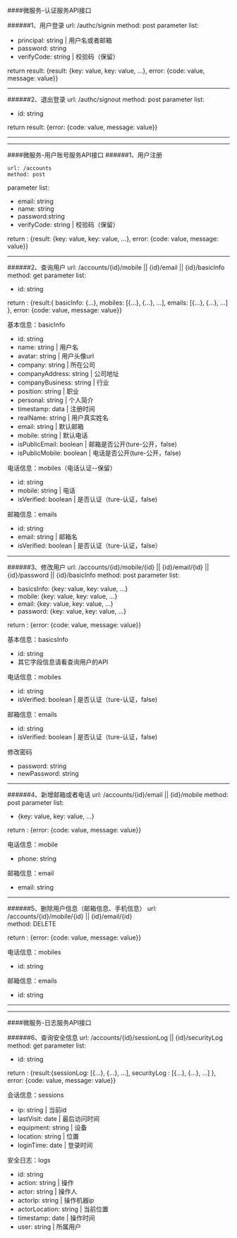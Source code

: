 ####微服务-认证服务API接口

######1、用户登录
	url: /authc/signin
	method: post
parameter list:

- principal: string		|	用户名或者邮箱
- password: string
- verifyCode: string		|	校验码（保留）

return result:	{result: {key: value, key: value, ...}, error: {code: value, message: value}}

- - - -
######2、退出登录
	url: /authc/signout	
	method: post
parameter list:

- id: string

return result:	{error: {code: value, message: value}}

- - - -
- - - -

####微服务-用户账号服务API接口
######1、用户注册

	url: /accounts	
	method: post
parameter list:

- email: string
- name: string
- password:string
- verifyCode: string		|	校验码（保留）


return : {result: {key: value, key: value, ...}, error: {code: value, message: value}}

- - - -

######2、查询用户
	url: /accounts/{id}/mobile || {id}/email || {id}/basicInfo
	method: get
parameter list:

- id: string

return : {result:{ basicInfo: {...}, mobiles: [{...}, {...}, ...],   emails: [{...}, {...}, ...] }, error: {code: value, message: value}}

基本信息：basicInfo

- id: string
- name: string	|	用户名
- avatar: string	|	用户头像url
- company: string	|	所在公司
- companyAddress: string	|		公司地址
- companyBusiness: string	|	行业
- position: string	|	职业
- personal: string	|	个人简介
- timestamp: data	|	注册时间
- realName: string	|	用户真实姓名
- email: string		|	默认邮箱
- mobile: string	|	默认电话
- isPublicEmail: boolean 	|	邮箱是否公开(ture-公开，false)
- isPublicMobile: boolean	|	电话是否公开(ture-公开，false)

电话信息：mobiles（电话认证--保留）

- id: string
- mobile: string	|	电话
- isVerified: boolean 		|		是否认证（ture-认证，false)

邮箱信息：emails

- id: string
- email: string	|	邮箱名
- isVerified: boolean	|	是否认证（ture-认证，false）

- - - -

######3、修改用户
	url: /accounts/{id}/mobile/{id} || {id}/email/{id} || {id}/password || {id}/basicInfo	method: post
parameter list:

- basicsInfo: {key: value, key: value, ...}
- mobile: {key: value, key: value, ...}
- email: {key: value, key: value, ...}
- password: {key: value, key: value, ...}

return : {error: {code: value, message: value}}

基本信息：basicsInfo

- id: string
- 其它字段信息请看查询用户的API

电话信息：mobiles

- id: string
- isVerified: boolean 		|		是否认证（ture-认证，false)

邮箱信息：emails

- id: string
- isVerified: boolean 		|		是否认证（ture-认证，false)

修改密码

- password: string
- newPassword: string

- - - -

######4、新增邮箱或者电话
	url: /accounts/{id}/email || {id}/mobile 
	method: post
parameter list:

- {key: value, key: value, ...}

return : {error: {code: value, message: value}}

电话信息：mobile

- phone: string

邮箱信息：email

- email: string

- - - -

######5、删除用户信息（邮箱信息、手机信息）
	url: /accounts/{id}/mobile/{id} || {id}/email/{id}  
	method: DELETE

return : {error: {code: value, message: value}}

电话信息：mobiles

- id: string

邮箱信息：emails

- id: string

- - - -
- - - -

####微服务-日志服务API接口

######6、查询安全信息
	url: /accounts/{id}/sessionLog	|| {id}/securityLog
	method: get
parameter list:

- id: string

return : {result:{sessionLog: [{...}, {...}, ...],    securityLog : [{...}, {...}, ...] }, error: {code: value, message: value}}

会话信息：sessions

- ip: string	|	当前id
- lastVisit: date	|	最后访问时间
- equipment: string		|	设备
- location: string		|	位置
- loginTime: date		|	登录时间

安全日志：logs

- id: string
- action: string	|	操作
- actor: string		|	操作人
- actorIp: string		|	操作机器ip
- actorLocation: string		|	当前位置
- timestamp: date		|	操作时间
- user: string		|	所属用户
